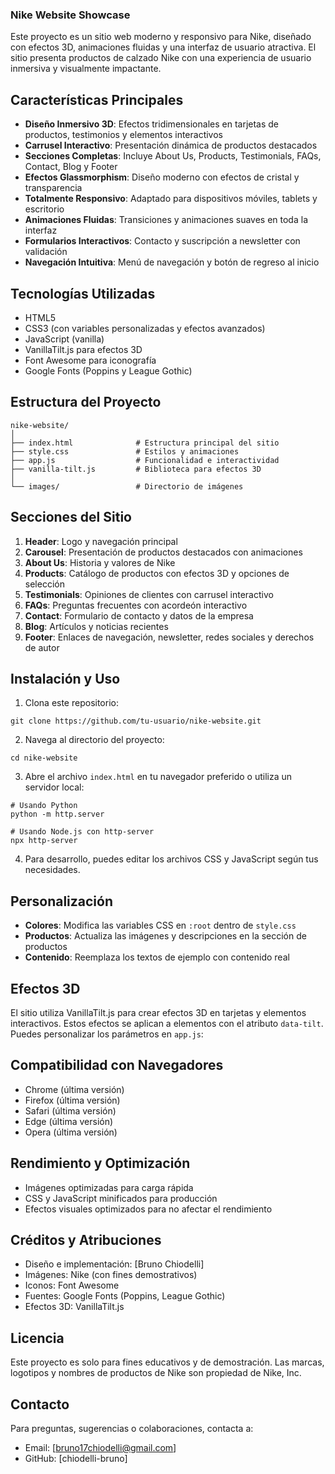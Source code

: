 ### Nike Website Showcase

Este proyecto es un sitio web moderno y responsivo para Nike, diseñado con efectos 3D, animaciones fluidas y una interfaz de usuario atractiva. El sitio presenta productos de calzado Nike con una experiencia de usuario inmersiva y visualmente impactante.

## Características Principales

- **Diseño Inmersivo 3D**: Efectos tridimensionales en tarjetas de productos, testimonios y elementos interactivos
- **Carrusel Interactivo**: Presentación dinámica de productos destacados
- **Secciones Completas**: Incluye About Us, Products, Testimonials, FAQs, Contact, Blog y Footer
- **Efectos Glassmorphism**: Diseño moderno con efectos de cristal y transparencia
- **Totalmente Responsivo**: Adaptado para dispositivos móviles, tablets y escritorio
- **Animaciones Fluidas**: Transiciones y animaciones suaves en toda la interfaz
- **Formularios Interactivos**: Contacto y suscripción a newsletter con validación
- **Navegación Intuitiva**: Menú de navegación y botón de regreso al inicio


## Tecnologías Utilizadas

- HTML5
- CSS3 (con variables personalizadas y efectos avanzados)
- JavaScript (vanilla)
- VanillaTilt.js para efectos 3D
- Font Awesome para iconografía
- Google Fonts (Poppins y League Gothic)


## Estructura del Proyecto

```plaintext
nike-website/
│
├── index.html              # Estructura principal del sitio
├── style.css               # Estilos y animaciones
├── app.js                  # Funcionalidad e interactividad
├── vanilla-tilt.js         # Biblioteca para efectos 3D
│
└── images/                 # Directorio de imágenes
```

## Secciones del Sitio

1. **Header**: Logo y navegación principal
2. **Carousel**: Presentación de productos destacados con animaciones
3. **About Us**: Historia y valores de Nike
4. **Products**: Catálogo de productos con efectos 3D y opciones de selección
5. **Testimonials**: Opiniones de clientes con carrusel interactivo
6. **FAQs**: Preguntas frecuentes con acordeón interactivo
7. **Contact**: Formulario de contacto y datos de la empresa
8. **Blog**: Artículos y noticias recientes
9. **Footer**: Enlaces de navegación, newsletter, redes sociales y derechos de autor


## Instalación y Uso

1. Clona este repositorio:

```shellscript
git clone https://github.com/tu-usuario/nike-website.git
```


2. Navega al directorio del proyecto:

```shellscript
cd nike-website
```


3. Abre el archivo `index.html` en tu navegador preferido o utiliza un servidor local:

```shellscript
# Usando Python
python -m http.server

# Usando Node.js con http-server
npx http-server
```


4. Para desarrollo, puedes editar los archivos CSS y JavaScript según tus necesidades.


## Personalización

- **Colores**: Modifica las variables CSS en `:root` dentro de `style.css`
- **Productos**: Actualiza las imágenes y descripciones en la sección de productos
- **Contenido**: Reemplaza los textos de ejemplo con contenido real


## Efectos 3D

El sitio utiliza VanillaTilt.js para crear efectos 3D en tarjetas y elementos interactivos. Estos efectos se aplican a elementos con el atributo `data-tilt`. Puedes personalizar los parámetros en `app.js`:


## Compatibilidad con Navegadores

- Chrome (última versión)
- Firefox (última versión)
- Safari (última versión)
- Edge (última versión)
- Opera (última versión)


## Rendimiento y Optimización

- Imágenes optimizadas para carga rápida
- CSS y JavaScript minificados para producción
- Efectos visuales optimizados para no afectar el rendimiento


## Créditos y Atribuciones

- Diseño e implementación: [Bruno Chiodelli]
- Imágenes: Nike (con fines demostrativos)
- Iconos: Font Awesome
- Fuentes: Google Fonts (Poppins, League Gothic)
- Efectos 3D: VanillaTilt.js


## Licencia

Este proyecto es solo para fines educativos y de demostración. Las marcas, logotipos y nombres de productos de Nike son propiedad de Nike, Inc.

## Contacto

Para preguntas, sugerencias o colaboraciones, contacta a:

- Email: [[bruno17chiodelli@gmail.com](mailto:bruno17chiodelli@gmail.com)]
- GitHub: [chiodelli-bruno]